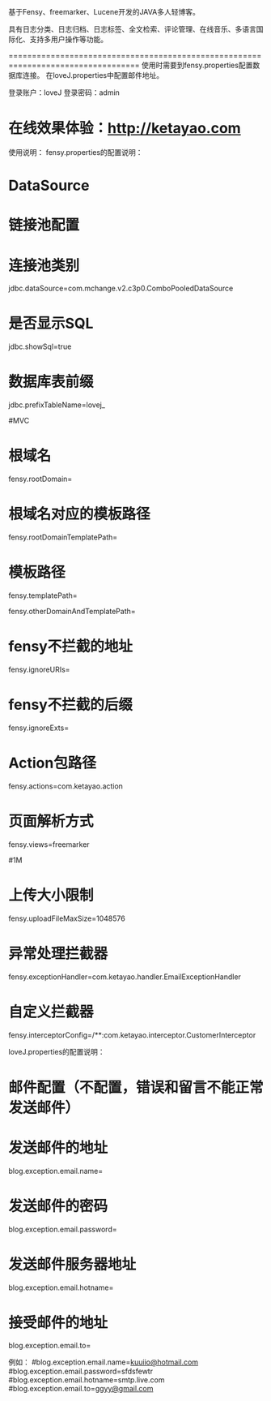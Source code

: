 基于Fensy、freemarker、Lucene开发的JAVA多人轻博客。

具有日志分类、日志归档、日志标签、全文检索、评论管理、在线音乐、多语言国际化、支持多用户操作等功能。

==================================================================================
使用时需要到fensy.properties配置数据库连接。
在loveJ.properties中配置邮件地址。

登录账户：loveJ
登录密码：admin

在线效果体验：http://ketayao.com
==================================================================================

使用说明：
fensy.properties的配置说明：

# DataSource
# 链接池配置
# 连接池类别
jdbc.dataSource=com.mchange.v2.c3p0.ComboPooledDataSource
# 是否显示SQL
jdbc.showSql=true
# 数据库表前缀
jdbc.prefixTableName=lovej_

#MVC
# 根域名
fensy.rootDomain=
# 根域名对应的模板路径
fensy.rootDomainTemplatePath=
# 模板路径
fensy.templatePath=

fensy.otherDomainAndTemplatePath=

# fensy不拦截的地址
fensy.ignoreURIs=
# fensy不拦截的后缀
fensy.ignoreExts=

# Action包路径
fensy.actions=com.ketayao.action
# 页面解析方式
fensy.views=freemarker

#1M
# 上传大小限制
fensy.uploadFileMaxSize=1048576

# 异常处理拦截器
fensy.exceptionHandler=com.ketayao.handler.EmailExceptionHandler
# 自定义拦截器
fensy.interceptorConfig=/**:com.ketayao.interceptor.CustomerInterceptor


loveJ.properties的配置说明：

# 邮件配置（不配置，错误和留言不能正常发送邮件）
# 发送邮件的地址
blog.exception.email.name=
# 发送邮件的密码
blog.exception.email.password=
# 发送邮件服务器地址
blog.exception.email.hotname=
# 接受邮件的地址
blog.exception.email.to=

例如：
#blog.exception.email.name=kuuiio@hotmail.com
#blog.exception.email.password=sfdsfewtr
#blog.exception.email.hotname=smtp.live.com
#blog.exception.email.to=ggyy@gmail.com

